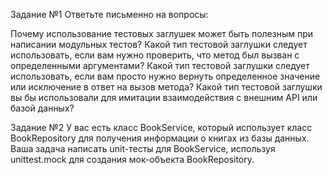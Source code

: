 Задание №1
Ответьте письменно на вопросы:

Почему использование тестовых заглушек может быть полезным при написании модульных тестов?
Какой тип тестовой заглушки следует использовать, если вам нужно проверить, что метод был вызван с определенными аргументами?
Какой тип тестовой заглушки следует использовать, если вам просто нужно вернуть определенное значение или исключение в ответ на вызов метода?
Какой тип тестовой заглушки вы бы использовали для имитации взаимодействия с внешним API или базой данных?

Задание №2
У вас есть класс BookService, который использует класс BookRepository для получения информации о книгах из базы данных. Ваша задача написать unit-тесты для BookService, используя unittest.mock для создания мок-объекта BookRepository.